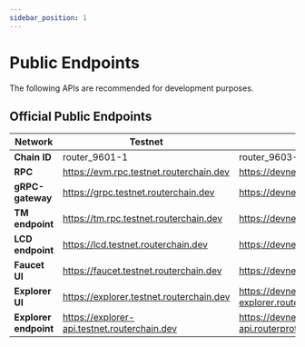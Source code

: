 ```yaml
---
sidebar_position: 1
---
```


# Public Endpoints

The following APIs are recommended for development purposes.

<!-- For maximum control and reliability, it's recommended to run your own Router node. This can be easily accomplished by following the intstruction given in this [git repository](https://github.com/router-protocol/router-chain). -->

## Official Public Endpoints

| Network               | Testnet                                        | Devnet                                         |
| --------------------- | ---------------------------------------------- | ---------------------------------------------- |
| **Chain ID**          | router_9601-1                                  | router_9603-1                                  |
| **RPC**               | https://evm.rpc.testnet.routerchain.dev        | https://devnet.evm.rpc.routerprotocol.com      |
| **gRPC-gateway**      | https://grpc.testnet.routerchain.dev           | https://devnet.grpc.routerprotocol.com         |
| **TM endpoint**       | https://tm.rpc.testnet.routerchain.dev         | https://devnet.tm.routerprotocol.com           |
| **LCD endpoint**      | https://lcd.testnet.routerchain.dev            | https://devnet.lcd.routerprotocol.com          |
| **Faucet UI**         | https://faucet.testnet.routerchain.dev         | https://devnet-faucet.routerprotocol.com       |
| **Explorer UI**       | https://explorer.testnet.routerchain.dev       | https://devnet-explorer.routerprotocol.com     |
| **Explorer endpoint** | https://explorer-api.testnet.routerchain.dev   | https://devnet-explorer-api.routerprotocol.com |

<!-- ### API Docs

Please visit the [API reference](/api) to interact with these endpoints.


## Chain Registry

This repo contains a chain.json and assetlist.json for a number of cosmos-sdk based chains. A chain.json contains data that makes it easy to start running or interacting with a node.
- [Chain Registry](https://github.com/cosmos/chain-registry) : `https://github.com/cosmos/chain-registry`

:::tip
Did you know there is also an NPM package that fetch chain-registry data? <br/>
**Learn more** : [https://www.npmjs.com/package/chain-registry](https://www.npmjs.com/package/chain-registry)
:::


## Other providers

- [All That Node](https://www.allthatnode.com/osmosis.dsrv) : `https://www.allthatnode.com/osmosis.dsrv`
  - Features
    - Unlimited access to archive data
    - Faucet available
    - Automated updates
    - Technical support

- [DataHub](https://datahub.figment.io) : `https://datahub.figment.io` -->
